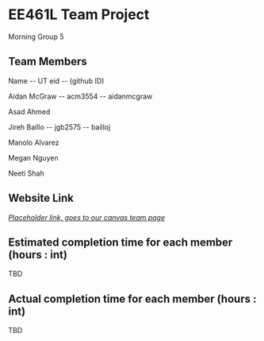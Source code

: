 # EE461L Team Project

Morning Group 5 
## Team Members
Name         -- UT eid  -- (github ID)

Aidan McGraw -- acm3554 -- aidanmcgraw

Asad Ahmed

Jireh Baillo -- jgb2575 -- bailloj

Manolo Alvarez 

Megan Nguyen

Neeti Shah



## Website Link

[*Placeholder link, goes to our canvas team page*](https://utexas.instructure.com/groups/312991)


## Estimated completion time for each member (hours : int)

TBD

## Actual completion time for each member (hours : int)

TBD
